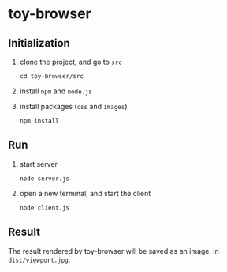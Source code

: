 # toy-browser

## Initialization

1. clone the project, and go to `src`
    ```
    cd toy-browser/src
    ```

2. install `npm` and `node.js`

3. install packages (`css` and `images`)
    ```
    npm install
    ```
## Run 

1. start server
    ```
    node server.js
    ```
2. open a new terminal, and start the client
    ```
    node client.js
    ```
## Result

The result rendered by toy-browser will be saved as an image, in `dist/viewport.jpg`.
 
